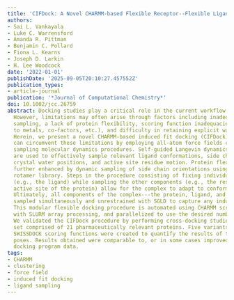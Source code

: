```yaml
---
title: 'CIFDock: A Novel CHARMM-based Flexible Receptor--Flexible Ligand Docking Protocol'
authors:
- Sai L. Vankayala
- Luke C. Warrensford
- Amanda R. Pittman
- Benjamin C. Pollard
- Fiona L. Kearns
- Joseph D. Larkin
- H. Lee Woodcock
date: '2022-01-01'
publishDate: '2025-09-05T20:10:27.457552Z'
publication_types:
- article-journal
publication: '*Journal of Computational Chemistry*'
doi: 10.1002/jcc.26759
abstract: Docking studies play a critical role in the current workflow of drug discovery.
  However, limitations may often arise through factors including inadequate ligand
  sampling, a lack of protein flexibility, scoring function inadequacies (e.g., due
  to metals, co-factors, etc.), and difficulty in retaining explicit water molecules.
  Herein, we present a novel CHARMM-based induced fit docking (CIFDock) workflow that
  can circumvent these limitations by employing all-atom force fields coupled to enhanced
  sampling molecular dynamics procedures. Self-guided Langevin dynamics simulations
  are used to effectively sample relevant ligand conformations, side chain orientations,
  crystal water positions, and active site residue motion. Protein flexibility is
  further enhanced by dynamic sampling of side chain orientations using an expandable
  rotamer library. Steps in the procedure consisting of fixing individual components
  (e.g., the ligand) while sampling the other components (e.g., the residues in the
  active site of the protein) allow for the complex to adapt to conformational changes.
  Ultimately, all components of the complex---the protein, ligand, and waters---are
  sampled simultaneously and unrestrained with SGLD to capture any induced fit effects.
  This modular flexible docking procedure is automated using CHARMM scripting, interfaced
  with SLURM array processing, and parallelized to use the desired number of processors.
  We validated the CIFDock procedure by performing cross-docking studies using a data
  set comprised of 21 pharmaceutically relevant proteins. Five variants of the CHARMM-based
  SWISSDOCK scoring functions were created to quantify the results of the final generated
  poses. Results obtained were comparable to, or in some cases improved upon, commercial
  docking program data.
tags:
- CHARMM
- clustering
- force field
- induced fit docking
- ligand sampling
---
```


